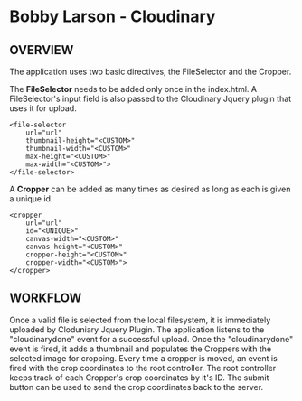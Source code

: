 # Bobby Larson - Cloudinary

## OVERVIEW
The application uses two basic directives, the FileSelector and the Cropper.

The **FileSelector** needs to be added only once in the index.html. A FileSelector's input field is also passed to the Cloudinary Jquery plugin that uses it for upload.

```
<file-selector 
	url="url"
	thumbnail-height="<CUSTOM>"
	thumbnail-width="<CUSTOM>"
	max-height="<CUSTOM>"
	max-width="<CUSTOM>">
</file-selector>
```

A **Cropper** can be added as many times as desired as long as each is given a unique id.

```
<cropper
	url="url"
	id="<UNIQUE>"
	canvas-width="<CUSTOM>"
	canvas-height="<CUSTOM>"
	cropper-height="<CUSTOM>"
	cropper-width="<CUSTOM>">
</cropper>
```

## WORKFLOW

Once a valid file is selected from the local filesystem, it is immediately uploaded by Cloduniary Jquery Plugin. The application listens to the "cloudinarydone" event for a successful upload. Once the "cloudinarydone" event is fired, it adds a thumbnail and populates the Croppers with the selected image for cropping. Every time a cropper is moved, an event is fired with the crop coordinates to the root controller. The root controller keeps track of each Cropper's crop coordinates by it's ID. The submit button can be used to send the crop coordinates back to the server.